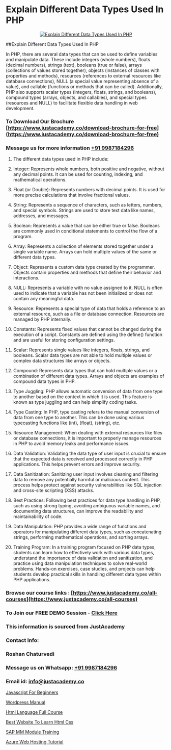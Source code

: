 # Explain Different Data Types Used In PHP

<p align="center">
  <a href="https://justacademy.co/course-detail/php-training">
    <img src="https://justacademy.co/storage2/course_image/1676637155_course_image.webp" alt="Explain Different Data Types Used In PHP">
  </a>
</p>
##Explain Different Data Types Used In PHP

In PHP, there are several data types that can be used to define variables and manipulate data. These include integers (whole numbers), floats (decimal numbers), strings (text), booleans (true or false), arrays (collections of values stored together), objects (instances of classes with properties and methods), resources (references to external resources like database connections), NULL (a special value representing absence of a value), and callable (functions or methods that can be called). Additionally, PHP also supports scalar types (integers, floats, strings, and booleans), compound types (arrays, objects, and callables), and special types (resources and NULL) to facilitate flexible data handling in web development.
### To Download Our Brochure [https://www.justacademy.co/download-brochure-for-free](https://www.justacademy.co/download-brochure-for-free)
### Message us for more information [+91 9987184296](https://api.whatsapp.com/send?phone=919987184296)
1) The different data types used in PHP include:

2) Integer: Represents whole numbers, both positive and negative, without any decimal points. It can be used for counting, indexing, and mathematical operations.

3) Float (or Double): Represents numbers with decimal points. It is used for more precise calculations that involve fractional values.

4) String: Represents a sequence of characters, such as letters, numbers, and special symbols. Strings are used to store text data like names, addresses, and messages.

5) Boolean: Represents a value that can be either true or false. Booleans are commonly used in conditional statements to control the flow of a program.

6) Array: Represents a collection of elements stored together under a single variable name. Arrays can hold multiple values of the same or different data types.

7) Object: Represents a custom data type created by the programmer. Objects contain properties and methods that define their behavior and interactions.

8) NULL: Represents a variable with no value assigned to it. NULL is often used to indicate that a variable has not been initialized or does not contain any meaningful data.

9) Resource: Represents a special type of data that holds a reference to an external resource, such as a file or database connection. Resources are managed by PHP internally.

10) Constants: Represents fixed values that cannot be changed during the execution of a script. Constants are defined using the define() function and are useful for storing configuration settings.

11) Scalar: Represents single values like integers, floats, strings, and booleans. Scalar data types are not able to hold multiple values or complex data structures like arrays or objects.

12) Compound: Represents data types that can hold multiple values or a combination of different data types. Arrays and objects are examples of compound data types in PHP.

13) Type Juggling: PHP allows automatic conversion of data from one type to another based on the context in which it is used. This feature is known as type juggling and can help simplify coding tasks.

14) Type Casting: In PHP, type casting refers to the manual conversion of data from one type to another. This can be done using various typecasting functions like (int), (float), (string), etc.

15) Resource Management: When dealing with external resources like files or database connections, it is important to properly manage resources in PHP to avoid memory leaks and performance issues.

16) Data Validation: Validating the data type of user input is crucial to ensure that the expected data is received and processed correctly in PHP applications. This helps prevent errors and improve security.

17) Data Sanitization: Sanitizing user input involves cleaning and filtering data to remove any potentially harmful or malicious content. This process helps protect against security vulnerabilities like SQL injection and cross-site scripting (XSS) attacks.

18) Best Practices: Following best practices for data type handling in PHP, such as using strong typing, avoiding ambiguous variable names, and documenting data structures, can improve the readability and maintainability of code.

19) Data Manipulation: PHP provides a wide range of functions and operators for manipulating different data types, such as concatenating strings, performing mathematical operations, and sorting arrays.

20) Training Program: In a training program focused on PHP data types, students can learn how to effectively work with various data types, understand the importance of data validation and sanitization, and practice using data manipulation techniques to solve real-world problems. Hands-on exercises, case studies, and projects can help students develop practical skills in handling different data types within PHP applications.

### Browse our course links : [https://www.justacademy.co/all-courses](https://www.justacademy.co/all-courses) 
### To Join our FREE DEMO Session - [Click Here](https://www.justacademy.co/register-for-course-demo)


### This information is sourced from JustAcademy
### Contact Info:
### Roshan Chaturvedi
### Message us on Whatsapp: [+91 9987184296](https://api.whatsapp.com/send?phone=919987184296)
### Email id: [info@justacademy.co](mailto:info@justacademy.co)
                
[Javascript For Beginners](https://www.linkedin.com/pulse/javascript-beginners-justacademy-houston-pnnjf?trackingId=kK8eDfeRb%2BJEKI10140ESA%3D%3D&lipi=urn%3Ali%3Apage%3Ad_flagship3_company_admin%3BnF3eASk8R%2BOWSu8GAkG%2FXw%3D%3D)

[Wordpress Manual](https://www.linkedin.com/pulse/wordpress-manual-justacademy-pune-rgzwc/)

[Html Language Full Course](https://medium.com/@roneet705/html-language-full-course-3c198ddb7579)

[Best Website To Learn Html Css](https://medium.com/@AkashSingh2052/best-website-to-learn-html-css-34a54d05ad73)

[SAP MM Module Training](https://justacademyin.github.io/Articles/SAP-MM-Module-Training)

[Azure Web Hosting Tutorial](https://justacademyin.github.io/justacademy/azure-web-hosting-tutorial)


